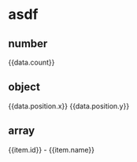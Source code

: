 # asdf

## number

<span data-test="count">{{data.count}}</span>

## object

<span data-test="x">{{data.position.x}}</span>
<span data-test="y">{{data.position.y}}</span>

## array

<div v-for="item in data.items" :key="item.id">
  <span :data-test="item.id">{{item.id}} - {{item.name}}</span>
</div>
